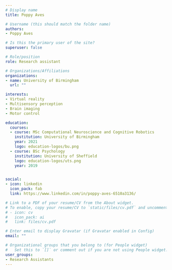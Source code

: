```yaml
---
# Display name
title: Poppy Aves

# Username (this should match the folder name)
authors:
- Poppy Aves

# Is this the primary user of the site?
superuser: false

# Role/position
role: Research assistant

# Organizations/Affiliations
organizations:
- name: University of Birmingham
  url: ""

interests:
- Virtual reality
- Multisensory perception
- Brain imaging
- Motor control

education:
  courses:
  - course: MSc Computational Neuroscience and Cognitive Robotics
    institution: University of Birmingham
    year: 2021
    logo: education-logos/bu.png
  - course: BSc Psychology
    institution: University of Sheffield 
    logo: education-logos/uts.png
    year: 2019


social:
- icon: linkedin
  icon_pack: fab
  link: https://www.linkedin.com/in/poppy-aves-6510a3136/

# Link to a PDF of your resume/CV from the About widget.
# To enable, copy your resume/CV to `static/files/cv.pdf` and uncomment the lines below.
# - icon: cv
#   icon_pack: ai
#   link: files/cv.pdf

# Enter email to display Gravatar (if Gravatar enabled in Config)
email: ""

# Organizational groups that you belong to (for People widget)
#   Set this to `[]` or comment out if you are not using People widget.
user_groups:
- Research Assistants
---
```


